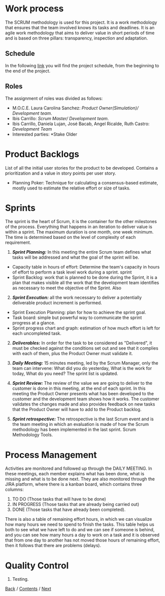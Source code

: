 # Work process
The SCRUM methodology is used for this project. It is a work methodology that ensures that the team involved knows its tasks and deadlines. It is an agile work methodology that aims to deliver value in short periods of time and is based on three pillars: transparency, inspection and adaptation.

## Schedule

In the following [link](https://drive.google.com/file/d/1IO2-knW1HDJJIzXlig-Cnz7ZG3cLy5mv/view?usp=sharing "link") you will find the project schedule, from the beginning to the end of the project.

## Roles
The assignment of roles was divided as follows:
- M.O.C.E. Laura Carolina Sanchez: *Product Owner(Simulation)/ Development team*.
- Ibis Carrillo: *Scrum Master/ Development team*.
- Ibis Carrillo, Daniela Lujan, José Bacab, Angel Ricalde, Ruth Castro: *Development Team*
- Interested parties: *Stake Older

# Product Backlogs
List of all the initial user stories for the product to be developed. Contains a prioritization and a value in story points per user story.
 + Planning Poker: Technique for calculating a consensus-based estimate, mostly used to estimate the relative effort or size of tasks. 

# Sprints
The sprint is the heart of Scrum, it is the container for the other milestones of the process. Everything that happens in an iteration to deliver value is within a sprint. The maximum duration is one month, one week minimum. The time is determined based on the level of complexity of each requirement.

1.  ***Sprint Planning:*** In this meeting the entire Scrum team defines what tasks will be addressed and what the goal of the sprint will be.

 + Capacity table in hours of effort: Determine the team's capacity in hours of effort to perform a task level work during a sprint.
sprint
 + Sprint Backlog: work that is planned to be done during the Sprint, it is a plan that makes visible all the work that the development team identifies as necessary to meet the objective of the Sprint. Also
 
 2. ***Sprint Execution:*** all the work necessary to deliver a potentially deliverable product increment is performed.
 
 + Sprint Execution Planning: plan for how to achieve the sprint goal.
 + Task board: simple but powerful way to communicate the sprint progress at a glance.
 + Sprint progress chart and graph: estimation of how much effort is left for each uncompleted task.
 
2.  ***Deliverables:*** In order for the task to be considered as "Delivered", it must be checked against the conditions set out and see that it complies with each of them, plus the Product Owner must validate it.

3.	***Daily Meeting:*** 15 minutes meeting, led by the Scrum Manager, only the team can intervene: What did you do yesterday, What is the work for today, What do you need? The sprint list is updated.

4.	***Sprint Review:*** The review of the value we are going to deliver to the customer is done in this meeting, at the end of each sprint. In this meeting the Product Owner presents what has been developed to the customer and the development team shows how it works.  The customer validates the changes made and also provides feedback on new tasks that the Product Owner will have to add to the Product backlog.


5.	***Sprint retrospective:*** The retrospective is the last Scrum event and is the team meeting in which an evaluation is made of how the Scrum methodology has been implemented in the last sprint. Scrum Methodology Tools.

# Process Management
Activities are monitored and followed up through the DAILY MEETING. In these meetings, each member explains what has been done, what is missing and what is to be done next. They are also monitored through the JIRA platform, where there is a kanban board, which contains three columns: 
1. TO DO (Those tasks that will have to be done) 
2. IN PROGRESS (Those tasks that are already being carried out) 
3. DONE (Those tasks that have already been completed).

There is also a table of remaining effort hours, in which we can visualize how many hours we need to spend to finish the tasks. This table helps us both to see what we have left to do and we can see if someone is behind, and you can see how many hours a day to work on a task and it is observed that from one day to another has not moved those hours of remaining effort, then it follows that there are problems (delays).

# Quality Control
1. Testing.

[Back](https://github.com/DanielaLujanTrejo/Methods-of-organization-/blob/Second-delivery/Documentation/3.%20User%20Stories%20and%20non-functional%20requirements.md#user-stories-and-requirements) / [Contents](https://github.com/DanielaLujanTrejo/Methods-of-organization-/tree/Second-delivery#contents-scroll) / [Next](https://github.com/DanielaLujanTrejo/Methods-of-organization-/blob/Second-delivery/Documentation/5.%20Logbook.md#logbook)
